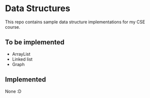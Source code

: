 # Data Structures

This repo contains sample data structure implementations for my CSE course.

## To be implemented

  - ArrayList
  - Linked list
  - Graph

## Implemented

None :D
